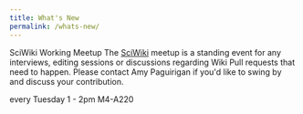 ```yaml
---
title: What's New
permalink: /whats-new/
---
```


<i class="fas fa-pencil-alt fa-2x"></i> SciWiki Working Meetup
The [SciWiki](https://github.com/FredHutch/wiki) meetup is a standing event for any interviews, editing sessions or discussions regarding Wiki Pull requests that need to happen.  Please contact Amy Paguirigan if you'd like to swing by and discuss your contribution.  


<i class="fas fa-calendar-check"></i> every Tuesday
<i class="fas fa-clock"> </i>  1 - 2pm
<i class="fas fa-map-marker-alt"></i> M4-A220

